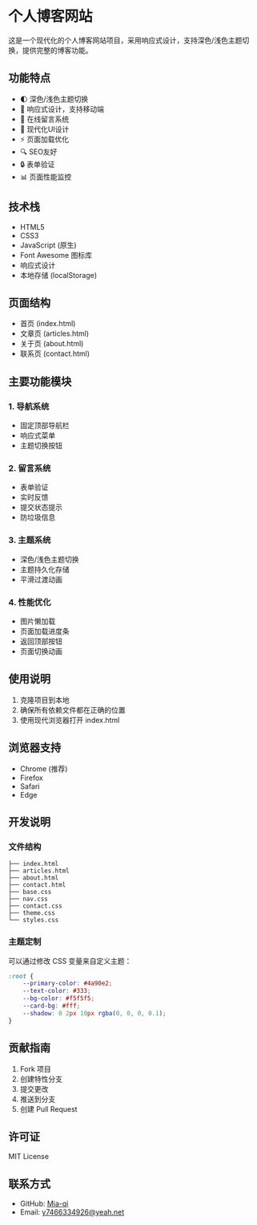 # 个人博客网站

这是一个现代化的个人博客网站项目，采用响应式设计，支持深色/浅色主题切换，提供完整的博客功能。

## 功能特点

- 🌓 深色/浅色主题切换
- 📱 响应式设计，支持移动端
- 📝 在线留言系统
- 🎨 现代化UI设计
- ⚡ 页面加载优化
- 🔍 SEO友好
- 🔒 表单验证
- 📊 页面性能监控

## 技术栈

- HTML5
- CSS3
- JavaScript (原生)
- Font Awesome 图标库
- 响应式设计
- 本地存储 (localStorage)

## 页面结构

- 首页 (index.html)
- 文章页 (articles.html)
- 关于页 (about.html)
- 联系页 (contact.html)

## 主要功能模块

### 1. 导航系统
- 固定顶部导航栏
- 响应式菜单
- 主题切换按钮

### 2. 留言系统
- 表单验证
- 实时反馈
- 提交状态提示
- 防垃圾信息

### 3. 主题系统
- 深色/浅色主题切换
- 主题持久化存储
- 平滑过渡动画

### 4. 性能优化
- 图片懒加载
- 页面加载进度条
- 返回顶部按钮
- 页面切换动画

## 使用说明

1. 克隆项目到本地
2. 确保所有依赖文件都在正确的位置
3. 使用现代浏览器打开 index.html

## 浏览器支持

- Chrome (推荐)
- Firefox
- Safari
- Edge

## 开发说明

### 文件结构
```
├── index.html
├── articles.html
├── about.html
├── contact.html
├── base.css
├── nav.css
├── contact.css
├── theme.css
└── styles.css
```

### 主题定制
可以通过修改 CSS 变量来自定义主题：
```css
:root {
    --primary-color: #4a90e2;
    --text-color: #333;
    --bg-color: #f5f5f5;
    --card-bg: #fff;
    --shadow: 0 2px 10px rgba(0, 0, 0, 0.1);
}
```

## 贡献指南

1. Fork 项目
2. 创建特性分支
3. 提交更改
4. 推送到分支
5. 创建 Pull Request

## 许可证

MIT License

## 联系方式

- GitHub: [Mia-qi](https://github.com/Mia-qi)
- Email: y7466334926@yeah.net
